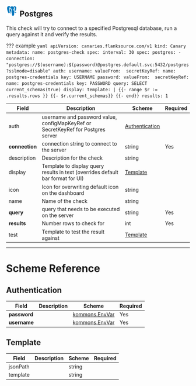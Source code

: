 ## <img src='https://raw.githubusercontent.com/flanksource/flanksource-ui/main/src/icons/postgres.svg' style='height: 32px'/> Postgres

This check will try to connect to a specified Postgresql database, run a query against it and verify the results.

??? example
     ```yaml
      apiVersion: canaries.flanksource.com/v1
      kind: Canary
      metadata:
        name: postgres-check
      spec:
        interval: 30
        spec:
          postgres:
            - connection: "postgres://$(username):$(password)@postgres.default.svc:5432/postgres?sslmode=disable"
              auth:
                username:
                  valueFrom: 
                    secretKeyRef:
                      name: postgres-credentials
                      key: USERNAME
                password:
                  valueFrom: 
                    secretKeyRef:
                      name: postgres-credentials
                      key: PASSWORD
              query: SELECT current_schemas(true)
              display:
                template: |
                  {{- range $r := .results.rows }}
                  {{- $r.current_schemas}}
                  {{- end}}
              results: 1
     ```

| Field | Description | Scheme | Required |
| ----- | ----------- | ------ | -------- |
| auth | username and password value, configMapKeyRef or SecretKeyRef for Postgres server | [Authentication](#authentication) |  |
| **connection** | connection string to connect to the server | string | Yes |
| description | Description for the check | string |  |
| display | Template to display query results in text (overrides default bar format for UI) | [Template](#template) |  |
| icon | Icon for overwriting default icon on the dashboard | string |  |
| name | Name of the check | string |  |
| **query** | query that needs to be executed on the server | string | Yes |
| **results** | Number rows to check for | int | Yes |
| test | Template to test the result against | [Template](#template) |  |

---
# Scheme Reference
## Authentication



| Field | Description | Scheme | Required |
| ----- | ----------- | ------ | -------- |
| **password** |  | [kommons.EnvVar](https://pkg.go.dev/github.com/flanksource/kommons#EnvVar) | Yes |
| **username** |  | [kommons.EnvVar](https://pkg.go.dev/github.com/flanksource/kommons#EnvVar) | Yes |


## Template



| Field | Description | Scheme | Required |
| ----- | ----------- | ------ | -------- |
| jsonPath |  | string |  |
| template |  | string |  |
